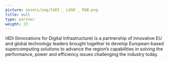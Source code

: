 ```yaml
---
picture: assets/img/I4DI _ LOGO _ RGB.png
title: null
type: partner
weight: 23
---
```


I4DI (Innovations for Digital Infrastructure) is a partnership of innovative EU and global technology leaders brought together to develop European-based supercomputing solutions to advance the region’s capabilities in solving the performance, power and efficiency issues challenging the industry today.